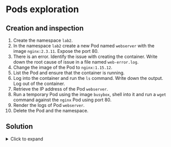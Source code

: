 # Pods exploration

## Creation and inspection ##

1. Create the namespace `lab2`.
2. In the namespace `lab2` create a new Pod named `webserver` with the image `nginx:2.3.11`. Expose the port 80.
3. There is an error. Identify the issue with creating the container. Write down the root cause of issue in a file named `web-error.log`.
4. Change the image of the Pod to `nginx:1.15.12`.
5. List the Pod and ensure that the container is running.
6. Log into the container and run the `ls` command. Write down the output. Log out of the container.
7. Retrieve the IP address of the Pod `webserver`.
8. Run a temporary Pod using the image `busybox`, shell into it and run a `wget` command against the `nginx` Pod using port 80.
9. Render the logs of Pod `webserver`.
10. Delete the Pod and the namespace.

## Solution ##

<details>
  <summary>Click to expand</summary>

- Run the `kubectl create` command to create objects in kubernetes

```
master $ kubectl create namespace lab2
namespace/lab2 created
```

- Use the command `kubectl run` with the correct arguments to create a pod
```
master $ kubectl run webserver --image=nginx:2.3.11 --port=80 -n lab2
pod/webserver created
```

- When listing the pods with the command `kubectl get pods -n lab2` there should be an error. Use the Describe command to review the error.
```
master $ kubectl get pods -n lab2
NAME        READY   STATUS         RESTARTS   AGE
webserver   0/1     ErrImagePull   0          102s
master $ kubectl describe pod webserver -n lab2
Name:         webserver
Namespace:    lab2
Priority:     0
Node:         node01/172.17.0.10
Start Time:   Mon, 27 Jul 2020 18:02:32 +0000
Labels:       run=webserver
Annotations:  <none>
Status:       Pending
IP:           10.244.1.3
IPs:
  IP:  10.244.1.3
Containers:
  webserver:
    Container ID:
    Image:          nginx:2.3.11
    Image ID:
    Port:           80/TCP
    Host Port:      0/TCP
    State:          Waiting
      Reason:       ErrImagePull
    Ready:          False
    Restart Count:  0
    Environment:    <none>
    Mounts:
      /var/run/secrets/kubernetes.io/serviceaccount from default-token-xj76w(ro)
Conditions:
  Type              Status
  Initialized       True
  Ready             False
  ContainersReady   False
  PodScheduled      True
Volumes:
  default-token-xj76w:
    Type:        Secret (a volume populated by a Secret)
    SecretName:  default-token-xj76w
    Optional:    false
QoS Class:       BestEffort
Node-Selectors:  <none>
Tolerations:     node.kubernetes.io/not-ready:NoExecute for 300s
                 node.kubernetes.io/unreachable:NoExecute for 300s
Events:
  Type     Reason     Age                 From               Message
  ----     ------     ----                ----               -------
  Normal   Scheduled  105s                default-scheduler  Successfully assigned lab2/webserver to node01
  Normal   Pulling    18s (x4 over 103s)  kubelet, node01    Pulling image "nginx:2.3.11"
  Warning  Failed     17s (x4 over 102s)  kubelet, node01    Failed to pull image "nginx:2.3.11": rpc error: code = Unknown desc = Error response from daemon: manifest for nginx:2.3.11 not found: manifest unknown: manifest unknown
  Warning  Failed     17s (x4 over 102s)  kubelet, node01    Error: ErrImagePull
  Normal   BackOff    4s (x5 over 102s)   kubelet, node01    Back-off pulling image "nginx:2.3.11"
  Warning  Failed     4s (x5 over 102s)   kubelet, node01    Error: ImagePullBackOff
```

- Use `kubectl edit pod webserver -n lab2` to modify the image in the spec
```
spec:
  containers:
  - image: nginx:2.3.11
    imagePullPolicy: IfNotPresent
    name: webserver
    ports:

```
```
master $ kubectl edit pod webserver -n lab2
pod/webserver edited
master $ k get pods -n lab2
NAME        READY   STATUS    RESTARTS   AGE
webserver   1/1     Running   0          8m54s
```
- To "log" into a pod like you log into a server use the `kubectl exec -it` command

```
master $ kubectl exec -it webserver -n lab2 sh
kubectl exec [POD] [COMMAND] is DEPRECATED and will be removed in a future version. Use kubectl kubectl exec [POD] -- [COMMAND] instead.
# ls
bin   dev  home  lib64  mnt  proc  run   srv  tmp  var
boot  etc  lib   media  opt  root  sbin  sys  usr
#

```
- Run a pod with the image busybox and wget `wget` to the Pod Ip.

```
master $ kubectl exec -it webserver -n lab2 sh
kubectl exec [POD] [COMMAND] is DEPRECATED and will be removed in a future version. Use kubectl kubectl exec [POD] -- [COMMAND] instead.
# ls
bin   dev  home  lib64  mnt  proc  run   srv  tmp  var
boot  etc  lib   media  opt  root  sbin  sys  usr
#
```
- Use the `kubectl logs` command to render logs from a Pod.

```
master $ kubectl logs webserver -n lab2
10.244.1.6 - - [27/Jul/2020:18:16:11 +0000] "GET / HTTP/1.1" 200 612 "-" "Wget" "-"
```
- Use `kubectl delete` to delete objects in Kubernetes. Remember to specify the namespace when deleting objects.

```master $ kubectl delete pod webserver
Error from server (NotFound): pods "webserver" not found
master $ kubectl delete pod webserver -n lab2
pod "webserver" deleted
master $ kubectl delete namespace lab2
namespace "lab2" deleted
```

</details>
